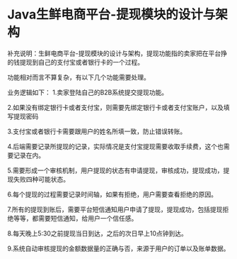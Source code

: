 # Java生鲜电商平台-提现模块的设计与架构

补充说明：生鲜电商平台-提现模块的设计与架构，提现功能指的卖家把在平台挣的钱提现到自己的支付宝或者银行卡的一个过程。

功能相对而言不算复杂，有以下几个功能需要处理。

业务逻辑如下：
1.卖家登陆自己的B2B系统提交提现功能。

2.如果没有绑定银行卡或者支付宝，则需要先绑定银行卡或者支付宝账户，以及填写提现密码

3.支付宝或者银行卡需要跟用户的姓名所填一致，防止错误转账。

4.后端需要记录所提现的记录，实际情况是支付宝提现需要收取手续费，这个也需要记录在内。

5.需要形成一个审核机制，用户提现的状态有申请提现，审核成功，提现成功，提现失败四种可能状态。

6.每个提现的过程需要记录时间轴，如果有拒绝，用户需要查看拒绝的原因。

7.所有的提现到账后，需要平台短信通知用户申请了提现，提现成功，包括提现拒绝等等，都需要短信通知，给用户一个信任感。

8.每天晚上5:30之前提现当日到达，之后的次日早上10点钟到达。

9.系统自动审核提现的金额数据量的正确与否，来源于用户的订单以及账单数据。

